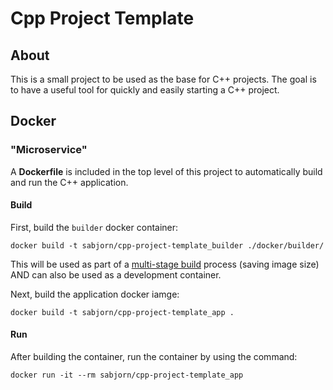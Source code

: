 # Cpp Project Template
## About
This is a small project to be used as the base for C++ projects. The goal is to have a useful tool for quickly and easily starting a C++ project.

## Docker
### "Microservice"
A **Dockerfile** is included in the top level of this project to automatically build and run the C++ application.

#### Build
First, build the `builder` docker container:

```
docker build -t sabjorn/cpp-project-template_builder ./docker/builder/
```

This will be used as part of a [multi-stage build](https://docs.docker.com/develop/develop-images/multistage-build) process (saving image size) AND can also be used as a development container.

Next, build the application docker iamge:

```
docker build -t sabjorn/cpp-project-template_app .
```

#### Run
After building the container, run the container by using the command:

```
docker run -it --rm sabjorn/cpp-project-template_app
```